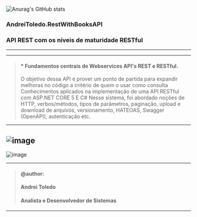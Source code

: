 ![Anurag's GitHub stats](https://github-readme-stats.vercel.app/api?username=andreitoledo&&hide=contribs,issues,prs&show_icons=true&theme=dark)

### AndreiToledo.RestWithBooksAPI
### API REST com os níveis de maturidade RESTful
---
---
> #### * Fundamentos centrais de Webservices API's REST e RESTful.
> O objetivo dessa API é prover um ponto de partida para expandir melhoras no código a critério de quem o usar como consulta
> Conhecimentos aplicados na implementação de uma API RESTful com ASP.NET CORE 5 E C#
> Nesse sistema, foi abordado noções de HTTP, verbos/métodos, tipos de parâmetros, paginação, upload e download de arquivos,
> versionamento, HATEOAS, Swagger (OpenAPI), autenticação etc.

---
![image](https://github.com/andreitoledo/AndreiToledo.RestWithBooksAPI/assets/16118637/0b50fdb2-74d2-4f86-8f27-7512d9fe475c)
---
![image](https://github.com/andreitoledo/AndreiToledo.RestWithBooksAPI/assets/16118637/f7a5e93d-7ec2-463d-9b9b-b585ee55b952)

----
>#### @author:                             
>#### Andrei Toledo                        
>#### Analista e Desenvolvedor de Sistemas 
----
